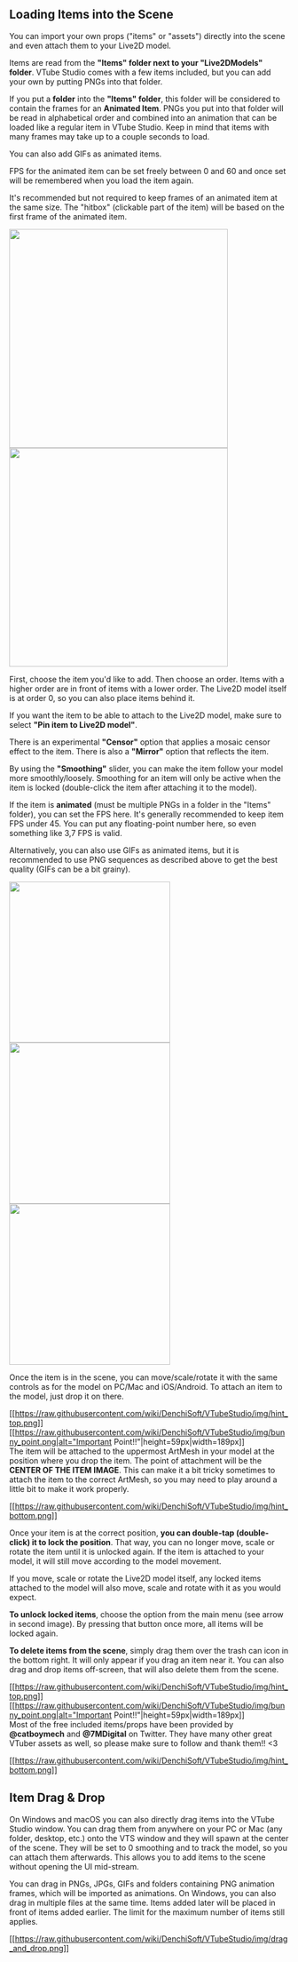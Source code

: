 ## Loading Items into the Scene

You can import your own props ("items" or "assets") directly into the scene and even attach them to your Live2D model.

Items are read from the **"Items" folder next to your "Live2DModels" folder**. VTube Studio comes with a few items included, but you can add your own by putting PNGs into that folder.

If you put a **folder** into the **"Items" folder**, this folder will be considered to contain the frames for an **Animated Item**. PNGs you put into that folder will be read in alphabetical order and combined into an animation that can be loaded like a regular item in VTube Studio. Keep in mind that items with many frames may take up to a couple seconds to load.

You can also add GIFs as animated items.

FPS for the animated item can be set freely between 0 and 60 and once set will be remembered when you load the item again.

It's recommended but not required to keep frames of an animated item at the same size. The "hitbox" (clickable part of the item) will be based on the first frame of the animated item.


<p float="left">
  <img src="https://raw.githubusercontent.com/wiki/DenchiSoft/VTubeStudio/img/item_selection_list.jpg" width="394" /> 
  <img src="https://raw.githubusercontent.com/wiki/DenchiSoft/VTubeStudio/img/item_setup.jpg" width="394" /> 
</p>

First, choose the item you'd like to add. Then choose an order. Items with a higher order are in front of items with a lower order. The Live2D model itself is at order 0, so you can also place items behind it.

If you want the item to be able to attach to the Live2D model, make sure to select **"Pin item to Live2D model"**.

There is an experimental **"Censor"** option that applies a mosaic censor effect to the item. There is also a **"Mirror"** option that reflects the item.

By using the **"Smoothing"** slider, you can make the item follow your model more smoothly/loosely. Smoothing for an item will only be active when the item is locked (double-click the item after attaching it to the model).

If the item is **animated** (must be multiple PNGs in a folder in the "Items" folder), you can set the FPS here. It's generally recommended to keep item FPS under 45. You can put any floating-point number here, so even something like 3,7 FPS is valid.

Alternatively, you can also use GIFs as animated items, but it is recommended to use PNG sequences as described above to get the best quality (GIFs can be a bit grainy).


<p float="left">
  <img src="https://raw.githubusercontent.com/wiki/DenchiSoft/VTubeStudio/img/item_main.jpg" width="290" /> 
  <img src="https://raw.githubusercontent.com/wiki/DenchiSoft/VTubeStudio/img/item_lock.jpg" width="290" /> 
  <img src="https://raw.githubusercontent.com/wiki/DenchiSoft/VTubeStudio/img/item_delete.jpg" width="290" /> 
</p>

Once the item is in the scene, you can move/scale/rotate it with the same controls as for the model on PC/Mac and iOS/Android. To attach an item to the model, just drop it on there.


[[https://raw.githubusercontent.com/wiki/DenchiSoft/VTubeStudio/img/hint_top.png]]
[[https://raw.githubusercontent.com/wiki/DenchiSoft/VTubeStudio/img/bunny_point.png|alt="Important Point!!"|height=59px|width=189px]]<br/>
The item will be attached to the uppermost ArtMesh in your model at the position where you drop the item. The point of attachment will be the **CENTER OF THE ITEM IMAGE**. This can make it a bit tricky sometimes to attach the item to the correct ArtMesh, so you may need to play around a little bit to make it work properly.

[[https://raw.githubusercontent.com/wiki/DenchiSoft/VTubeStudio/img/hint_bottom.png]]

Once your item is at the correct position, **you can double-tap (double-click) it to lock the position**. That way, you can no longer move, scale or rotate the item until it is unlocked again. If the item is attached to your model, it will still move according to the model movement.

If you move, scale or rotate the Live2D model itself, any locked items attached to the model will also move, scale and rotate with it as you would expect.

**To unlock locked items**, choose the option from the main menu (see arrow in second image). By pressing that button once more, all items will be locked again.

**To delete items from the scene**, simply drag them over the trash can icon in the bottom right. It will only appear if you drag an item near it. You can also drag and drop items off-screen, that will also delete them from the scene.

[[https://raw.githubusercontent.com/wiki/DenchiSoft/VTubeStudio/img/hint_top.png]]
[[https://raw.githubusercontent.com/wiki/DenchiSoft/VTubeStudio/img/bunny_point.png|alt="Important Point!!"|height=59px|width=189px]]<br/>
Most of the free included items/props have been provided by **@catboymech** and **@7MDigital** on Twitter. They have many other great VTuber assets as well, so please make sure to follow and thank them!! \<3

[[https://raw.githubusercontent.com/wiki/DenchiSoft/VTubeStudio/img/hint_bottom.png]]

## Item Drag & Drop

On Windows and macOS you can also directly drag items into the VTube Studio window. You can drag them from anywhere on your PC or Mac (any folder, desktop, etc.) onto the VTS window and they will spawn at the center of the scene. They will be set to 0 smoothing and to track the model, so you can attach them afterwards. This allows you to add items to the scene without opening the UI mid-stream.

You can drag in PNGs, JPGs, GIFs and folders containing PNG animation frames, which will be imported as animations. On Windows, you can also drag in multiple files at the same time. Items added later will be placed in front of items added earlier. The limit for the maximum number of items still applies.

[[https://raw.githubusercontent.com/wiki/DenchiSoft/VTubeStudio/img/drag_and_drop.png]]






